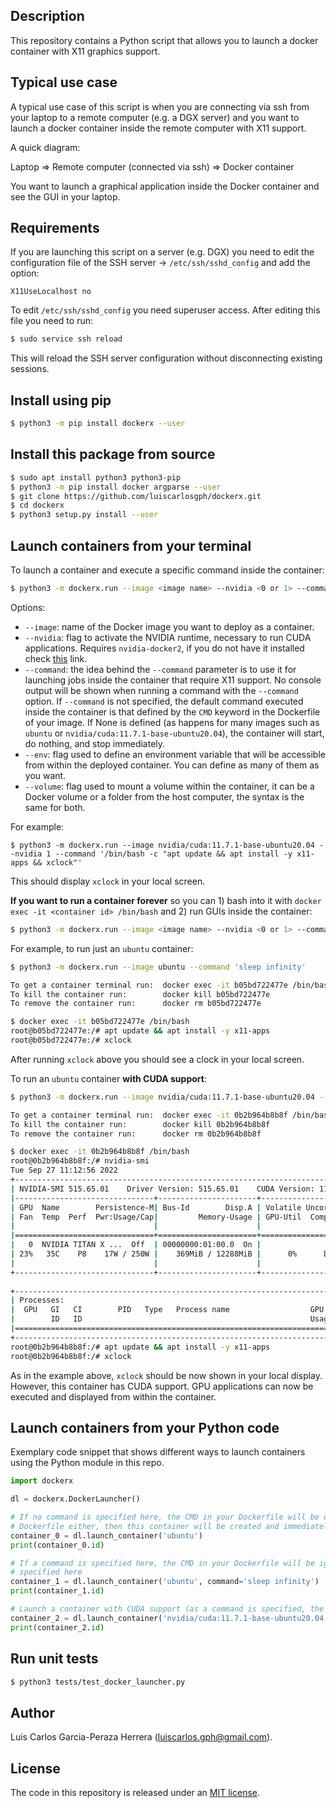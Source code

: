 Description
-----------
This repository contains a Python script that allows you to launch a docker 
container with X11 graphics support. 

Typical use case
----------------
A typical use case of this script is when you are connecting via ssh from your 
laptop to a remote computer (e.g. a DGX server) and you want to launch a docker 
container inside the remote computer with X11 support. 

A quick diagram:

Laptop => Remote computer (connected via ssh) => Docker container 

You want to launch a graphical application inside the Docker container and see the GUI in your laptop.
   
Requirements
------------
If you are launching this script on a server (e.g. DGX) you need to edit the 
configuration file of the SSH server -> ```/etc/ssh/sshd_config``` and
add the option:

``` X11UseLocalhost no ```

To edit ```/etc/ssh/sshd_config``` you need superuser access. After editing 
this file you need to run:

```bash
$ sudo service ssh reload
```

This will reload the SSH server configuration without disconnecting existing 
sessions. 

Install using pip
-----------------
```bash
$ python3 -m pip install dockerx --user
```

Install this package from source
--------------------------------
```bash
$ sudo apt install python3 python3-pip
$ python3 -m pip install docker argparse --user
$ git clone https://github.com/luiscarlosgph/dockerx.git
$ cd dockerx
$ python3 setup.py install --user
```

Launch containers from your terminal
------------------------------------
To launch a container and execute a specific command inside the container:
```bash
$ python3 -m dockerx.run --image <image name> --nvidia <0 or 1> --command <shell command> --env <key=value> --volume <src:dst>
```
Options:
   * `--image`: name of the Docker image you want to deploy as a container.
   * `--nvidia`: flag to activate the NVIDIA runtime, necessary to run CUDA applications. Requires `nvidia-docker2`, if you do not have it installed check [this](https://github.com/luiscarlosgph/how-to/tree/main/docker) link.
   * `--command`: the idea behind the ```--command``` parameter is to use it for launching jobs inside the 
container that require X11 support. No console output will be shown when running a command 
with the ```--command``` option. If ```--command``` is not specified, the default command executed inside the container is that 
defined by the `CMD` keyword in the Dockerfile of your image. If None is defined (as happens for 
many images such as ```ubuntu``` or ```nvidia/cuda:11.7.1-base-ubuntu20.04```), the container will start, 
do nothing, and stop immediately. 
   * `--env`: flag used to define an environment variable that will be accessible from within the deployed container. You can define as many of them as you want.
   * `--volume`: flag used to mount a volume within the container, it can be a Docker volume or a folder from the host computer, the syntax is the same for both. 

For example:
```
$ python3 -m dockerx.run --image nvidia/cuda:11.7.1-base-ubuntu20.04 --nvidia 1 --command '/bin/bash -c "apt update && apt install -y x11-apps && xclock"'
```
This should display ```xclock``` in your local screen.

**If you want to run a container forever** so you can 1) bash into it with ```docker exec -it <container id> /bin/bash```
and 2) run GUIs inside the container:
```bash
$ python3 -m dockerx.run --image <image name> --nvidia <0 or 1> --command 'sleep infinity'
```

For example, to run just an ```ubuntu``` container:
```bash
$ python3 -m dockerx.run --image ubuntu --command 'sleep infinity'

To get a container terminal run:  docker exec -it b05bd722477e /bin/bash
To kill the container run:        docker kill b05bd722477e
To remove the container run:      docker rm b05bd722477e

$ docker exec -it b05bd722477e /bin/bash
root@b05bd722477e:/# apt update && apt install -y x11-apps
root@b05bd722477e:/# xclock
```
After running ```xclock``` above you should see a clock in your local screen.

To run an ```ubuntu``` container **with CUDA support**:

```bash
$ python3 -m dockerx.run --image nvidia/cuda:11.7.1-base-ubuntu20.04 --nvidia 1 --command 'sleep infinity'

To get a container terminal run:  docker exec -it 0b2b964b8b8f /bin/bash
To kill the container run:        docker kill 0b2b964b8b8f
To remove the container run:      docker rm 0b2b964b8b8f

$ docker exec -it 0b2b964b8b8f /bin/bash
root@0b2b964b8b8f:/# nvidia-smi
Tue Sep 27 11:12:56 2022
+-----------------------------------------------------------------------------+
| NVIDIA-SMI 515.65.01    Driver Version: 515.65.01    CUDA Version: 11.7     |
|-------------------------------+----------------------+----------------------+
| GPU  Name        Persistence-M| Bus-Id        Disp.A | Volatile Uncorr. ECC |
| Fan  Temp  Perf  Pwr:Usage/Cap|         Memory-Usage | GPU-Util  Compute M. |
|                               |                      |               MIG M. |
|===============================+======================+======================|
|   0  NVIDIA TITAN X ...  Off  | 00000000:01:00.0  On |                  N/A |
| 23%   35C    P8    17W / 250W |    369MiB / 12288MiB |      0%      Default |
|                               |                      |                  N/A |
+-------------------------------+----------------------+----------------------+
                                                                               
+-----------------------------------------------------------------------------+
| Processes:                                                                  |
|  GPU   GI   CI        PID   Type   Process name                  GPU Memory |
|        ID   ID                                                   Usage      |
|=============================================================================|
+-----------------------------------------------------------------------------+
root@0b2b964b8b8f:/# apt update && apt install -y x11-apps
root@0b2b964b8b8f:/# xclock
```

As in the example above, ```xclock``` should be now shown in your local display.
However, this container has CUDA support. GPU applications can now be executed
and displayed from within the container.

Launch containers from your Python code
---------------------------------------
Exemplary code snippet that shows different ways to launch containers using the 
Python module in this repo. 

```python
import dockerx

dl = dockerx.DockerLauncher()

# If no command is specified here, the CMD in your Dockerfile will be executed, if there is no CMD in your 
# Dockerfile either, then this container will be created and immediately destroyed
container_0 = dl.launch_container('ubuntu')
print(container_0.id)

# If a command is specified here, the CMD in your Dockerfile will be ignored and overridden by the command 
# specified here
container_1 = dl.launch_container('ubuntu', command='sleep infinity')
print(container_1.id)

# Launch a container with CUDA support (as a command is specified, the CMD in your Dockerfile will be ignored)
container_2 = dl.launch_container('nvidia/cuda:11.7.1-base-ubuntu20.04', command='sleep infinity', nvidia_runtime=True)
print(container_2.id)
```

Run unit tests
--------------
```bash
$ python3 tests/test_docker_launcher.py
```

Author
------

Luis Carlos Garcia-Peraza Herrera (luiscarlos.gph@gmail.com).


License
-------
The code in this repository is released under an [MIT license](https://github.com/luiscarlosgph/docker-with-graphics/blob/main/LICENSE).
